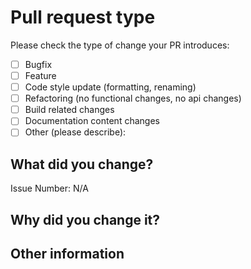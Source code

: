 <!--- Please provide a general summary of your changes in the title above -->

# Pull request type

<!-- Please try to limit your pull request to one type, submit multiple pull requests if needed. -->

Please check the type of change your PR introduces:

- [ ] Bugfix
- [ ] Feature
- [ ] Code style update (formatting, renaming)
- [ ] Refactoring (no functional changes, no api changes)
- [ ] Build related changes
- [ ] Documentation content changes
- [ ] Other (please describe):

## What did you change?

<!-- Please describe the current behavior that you are modifying, or link to a relevant issue. -->

Issue Number: N/A

## Why did you change it?

<!-- Please describe the reason for the change -->

## Other information

<!-- Any other information that is important to this PR such as screenshots of how the component looks before and after the change. -->
